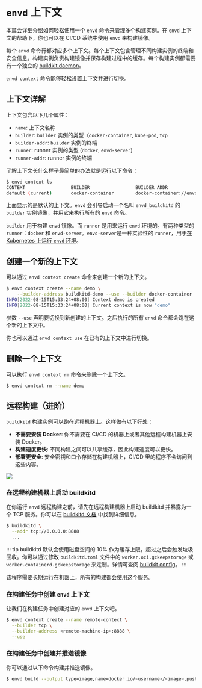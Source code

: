 # `envd` 上下文

本篇会详细介绍如何轻松使用一个 `envd` 命令来管理多个构建实例。在 `envd` 上下文的帮助下，你也可以在 CI/CD 系统中使用 `envd` 来构建镜像。

每个 `envd` 命令行都对应多个上下文。每个上下文包含管理不同构建实例的终端和安全信息。构建实例负责构建镜像并保存构建过程中的缓存。每个构建实例都需要有一个独立的 [buildkit daemon](https://github.com/moby/buildkit)。

`envd context` 命令能够轻松设置上下文并进行切换。

## 上下文详解

上下文包含以下几个属性：

- `name`: 上下文名称
- `builder`: `builder` 实例的类型（`docker-container`, `kube-pod`, `tcp`
- `builder-addr`: `builder` 实例的终端
- `runner`: runner 实例的类型 (`docker`, `envd-server`)
- `runner-addr`: runner 实例的终端

了解上下文长什么样子最简单的办法就是运行以下命令：

```bash
$ envd context ls
CONTEXT                 BUILDER                 BUILDER ADDR                            
default (current)       docker-container        docker-container://envd_buildkitd
```

上面显示的是默认的上下文。`envd` 会引导启动一个名叫 `envd_buildkitd` 的 `builder` 实例镜像，并用它来执行所有的 `envd` 命令。

`builder` 用于构建 `envd` 镜像。而 `runner` 是用来运行 `envd` 环境的。有两种类型的 `runner`：`docker` 和 `envd-server`。`envd-server`是一种实验性的 `runner`，用于[在 Kubernetes 上运行 `envd` 环境](./kubernetes.md)。

## 创建一个新的上下文

可以通过 `envd context create` 命令来创建一个新的上下文。

```bash
$ envd context create --name demo \
    --builder-address buildkitd-demo --use --builder docker-container
INFO[2022-08-15T15:33:24+08:00] Context demo is created
INFO[2022-08-15T15:33:24+08:00] Current context is now "demo"
```

参数 `--use` 声明要切换到新创建的上下文。之后执行的所有 `envd` 命令都会跑在这个新的上下文中。

你也可以通过 `envd context use` 在已有的上下文中进行切换。

## 删除一个上下文

可以执行 `envd context rm` 命令来删除一个上下文。

```bash
$ envd context rm --name demo
```

## 远程构建（进阶）

`buildkitd` 构建实例可以跑在远程机器上。这样做有以下好处：

- **不需要安装 Docker**: 你不需要在 CI/CD 的机器上或者其他远程构建机器上安装 Docker。
- **构建速度更快**: 不同构建之间可以共享缓存，因此构建速度可以更快。
- **部署更安全**: 安全密钥和口令存储在构建机器上，CI/CD 里的程序不会访问到这些内容。

![](./assets/remote-build.png)

### 在远程构建机器上启动 buildkitd

在你运行 `envd` 远程构建之前，请先在远程构建机器上启动 buildkitd 并暴露为一个 TCP 服务。你可以在 [buildkitd 文档](https://github.com/moby/buildkit/blob/master/README.md#expose-buildkit-as-a-tcp-service) 中找到详细信息。

```bash
$ buildkitd \
  --addr tcp://0.0.0.0:8888
  ...
```

::: tip
buildkitd 默认会使用磁盘空间的 10% 作为缓存上限，超过之后会触发垃圾回收。你可以通过修改 `buildkitd.toml` 文件中的 `worker.oci.gckeepstorage` 或 `worker.containerd.gckeepstorage` 来定制。详情可查阅 [buildkit config](https://github.com/moby/buildkit/blob/master/docs/buildkitd.toml.md)。
:::

该程序需要长期运行在机器上，所有的构建都会使用这个服务。

### 在构建任务中创建 `envd` 上下文

让我们在构建任务中创建对应的 `envd` 上下文吧。

```bash
$ envd context create --name remote-context \
  --builder tcp \
  --builder-address <remote-machine-ip>:8888 \
  --use
```

### 在构建任务中创建并推送镜像

你可以通过以下命令构建并推送镜像。

```bash
$ envd build --output type=image,name=docker.io/<username>/<image>,push=true
```
